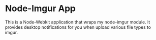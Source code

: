 # Node-Imgur App

This is a Node-Webkit application that wraps my node-imgur module. It provides desktop notifications for you when upload various file types to imgur.
